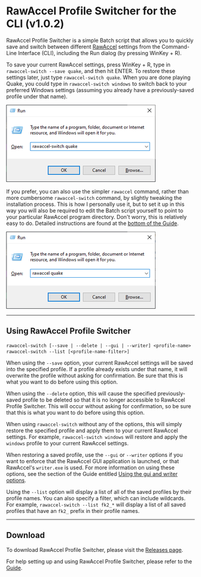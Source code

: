 # RawAccel Profile Switcher for the CLI (v1.0.2)

RawAccel Profile Switcher is a simple Batch script that allows you
to quickly save and switch between different [RawAccel](https://github.com/a1xd/rawaccel)
settings from the Command-Line Interface (CLI), including the Run
dialog (by pressing WinKey + R).

To save your current RawAccel settings, press WinKey + R, type in
`rawaccel-switch --save quake`, and then hit ENTER. To restore these
settings later, just type `rawaccel-switch quake`. When you are done
playing Quake, you could type in `rawaccel-switch windows` to switch
back to your preferred Windows settings (assuming you already have a
previously-saved profile under that name).

![WindowsRunDialogExample](rawaccel-switch-doc/images/WindowsRunDialog.png)

If you prefer, you can also use the simpler `rawaccel` command, rather
than more cumbersome `rawaccel-switch` command, by slightly tweaking
the installation process. This is how I personally use it, but to set
it up in this way you will also be required to edit the Batch script
yourself to point to your particular RawAccel program directory. Don't
worry, this is relatively easy to do. Detailed instructions are found
at the [bottom of the Guide](rawaccel-switch-doc/guide.md#how-to-install-as-rawaccel-rather-than-rawaccel-switch).

![WindowsRunDialogExample2](rawaccel-switch-doc/images/WindowsRunDialog2.png)

----

## Using RawAccel Profile Switcher

    rawaccel-switch [--save | --delete | --gui | --writer] <profile-name>
    rawaccel-switch --list [<profile-name-filter>]

When using the `--save` option, your current RawAccel settings will be
saved into the specified profile. If a profile already exists under
that name, it will overwrite the profile without asking for
confirmation. Be sure that this is what you want to do before using
this option.

When using the `--delete` option, this will cause the specified
previously-saved profile to be deleted so that it is no longer
accessible to RawAccel Profile Switcher. This will occur without
asking for confirmation, so be sure that this is what you want to do
before using this option.

When using `rawaccel-switch` without any of the options, this will simply
restore the specified profile and apply them to your current RawAccel
settings. For example, `rawaccel-switch windows` will restore and apply
the `windows` profile to your current RawAccel settings.

When restoring a saved profile, use the `--gui` or `--writer` options
if you want to enforce that the RawAccel GUI application is launched,
or that RawAccel's `writer.exe` is used. For more information on using
these options, see the section of the Guide entitled
[Using the gui and writer options](rawaccel-switch-doc/guide.md#using-the-gui-and-writer-options).

Using the `--list` option will display a list of all of the saved
profiles by their profile names. You can also specify a filter, which
can include wildcards. For example, `rawaccel-switch --list fk2_*` will
display a list of all saved profiles that have an `fk2_` prefix in
their profile names.

----

## Download

To download RawAccel Profile Switcher, please visit the
[Releases page](https://github.com/strangebit/RawAccelProfileSwitcher/releases).

For help setting up and using RawAccel Profile Switcher, please refer to the
[Guide](rawaccel-switch-doc/guide.md#how-to-set-up-and-use-multiple-rawaccel-profiles).
